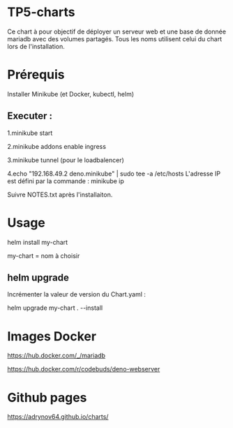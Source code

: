 # TP5-charts

Ce chart à pour objectif de déployer un serveur web et une base de donnée mariadb avec des volumes partagés.
Tous les noms utilisent celui du chart lors de l'installation.

# Prérequis

Installer Minikube (et Docker, kubectl, helm)

## Executer : 
1.minikube start

2.minikube addons enable ingress

3.minikube tunnel (pour le loadbalencer)

4.echo "192.168.49.2 deno.minikube" | sudo tee -a /etc/hosts
L'adresse IP est défini par la commande : minikube ip

Suivre NOTES.txt après l'installaiton.

# Usage

helm install my-chart

my-chart = nom à choisir

## helm upgrade 

Incrémenter la valeur de version du Chart.yaml :

helm upgrade my-chart . --install

# Images Docker

https://hub.docker.com/_/mariadb

https://hub.docker.com/r/codebuds/deno-webserver

# Github pages

https://adrynov64.github.io/charts/


